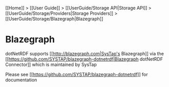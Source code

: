 [[Home]] > [[User Guide]] > [[UserGuide/Storage API|Storage API]] > [[UserGuide/Storage/Providers|Storage Providers]] > [[UserGuide/Storage/Blazegraph|Blazegraph]]

# Blazegraph 

dotNetRDF supports [[http://blazegraph.com|SysTap's Blazegraph]] via the [[https://github.com/SYSTAP/blazegraph-dotnetrdf|Blazegraph dotNetRDF Connector]] which is maintained by SysTap

Please see [[https://github.com/SYSTAP/blazegraph-dotnetrdf]] for documentation
